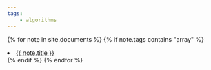 ```yaml
--- 
tags: 
    - algorithms
---
```



{% for note in site.documents %}
{% if note.tags contains "array" %}
<li>
    <a href="{{ note.url }}">{{ note.title  }}</a>
</li>
{% endif %}
{% endfor %}





